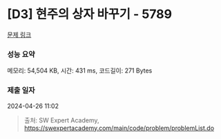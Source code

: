 # [D3] 현주의 상자 바꾸기 - 5789 

[문제 링크](https://swexpertacademy.com/main/code/problem/problemDetail.do?contestProbId=AWYygN36Qn8DFAVm) 

### 성능 요약

메모리: 54,504 KB, 시간: 431 ms, 코드길이: 271 Bytes

### 제출 일자

2024-04-26 11:02



> 출처: SW Expert Academy, https://swexpertacademy.com/main/code/problem/problemList.do